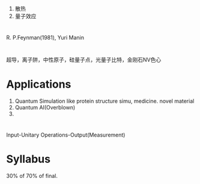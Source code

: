 # 
1. 散热
2. 量子效应
# 
R. P.Feynman(1981), Yuri Manin

# 
超导，离子阱，中性原子，硅量子点，光量子比特，金刚石NV色心
# Applications
1. Quantum Simulation like protein structure simu, medicine. novel material
2. Quantum AI(Overblown)
3. 
#
Input-Unitary Operations-Output(Measurement)

# Syllabus
30% of 
70% of final. 